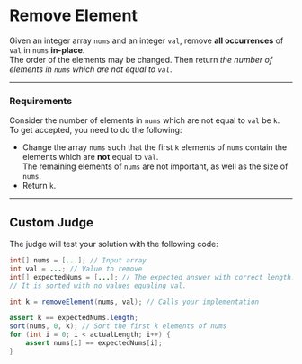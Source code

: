 # Remove Element

Given an integer array `nums` and an integer `val`, remove **all occurrences** of `val` in `nums` **in-place**.  
The order of the elements may be changed. Then return _the number of elements in `nums` which are not equal to `val`_.

---

### Requirements

Consider the number of elements in `nums` which are not equal to `val` be `k`.  
To get accepted, you need to do the following:

- Change the array `nums` such that the first `k` elements of `nums` contain the elements which are **not** equal to `val`.  
  The remaining elements of `nums` are not important, as well as the size of `nums`.
- Return `k`.

---

## Custom Judge

The judge will test your solution with the following code:

```java
int[] nums = [...]; // Input array
int val = ...; // Value to remove
int[] expectedNums = [...]; // The expected answer with correct length.
// It is sorted with no values equaling val.

int k = removeElement(nums, val); // Calls your implementation

assert k == expectedNums.length;
sort(nums, 0, k); // Sort the first k elements of nums
for (int i = 0; i < actualLength; i++) {
    assert nums[i] == expectedNums[i];
}
```
